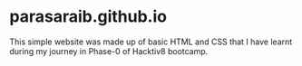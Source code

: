 # parasaraib.github.io
This simple website was made up of basic HTML and CSS that I have learnt during my journey in Phase-0 of Hacktiv8 bootcamp.